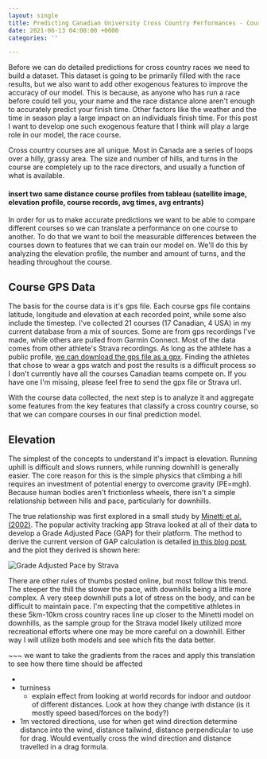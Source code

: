 ```yaml
---
layout: single
title: Predicting Canadian University Cross Country Performances - Course Analysis
date: 2021-06-13 04:00:00 +0000
categories: ''

---
```

Before we can do detailed predictions for cross country races we need to build a dataset. This dataset is going to be primarily filled with the race results, but we also want to add other exogenous features to improve the accuracy of our model. This is because, as anyone who has run a race before could tell you, your name and the race distance alone aren't enough to accurately predict your finish time. Other factors like the weather and the time in season play a large impact on an individuals finish time. For this post I want to develop one such exogenous feature that I think will play a large role in our model, the race course.

Cross country courses are all unique. Most in Canada are a series of loops over a hilly, grassy area. The size and number of hills, and turns in the course are completely up to the race directors, and usually a function of what is available.

#### insert two same distance course profiles from tableau (satellite image, elevation profile, course records, avg times, avg entrants)

In order for us to make accurate predictions we want to be able to compare different courses so we can translate a performance on one course to another. To do that we want to boil the measurable differences between the courses down to features that we can train our model on. We'll do this by analyzing the elevation profile, the number and amount of turns, and the heading throughout the course.

## Course GPS Data

The basis for the course data is it's gps file. Each course gps file contains latitude, longitude and elevation at each recorded point, while some also include the timestep. I've collected 21 courses (17 Canadian, 4 USA) in my current database from a mix of sources. Some are from gps recordings I've made, while others are pulled from Garmin Connect. Most of the data comes from other athlete's Strava recordings. As long as the athlete has a public profile, [we can download the gps file as a gpx](https://support.strava.com/hc/en-us/articles/216918447-Downloading-a-GPX-Route-from-other-Athlete-s-Activities). Finding the athletes that chose to wear a gps watch and post the results is a difficult process so I don't currently have all the courses Canadian teams compete on. If you have one I'm missing, please feel free to send the gpx file or Strava url.

With the course data collected, the next step is to analyze it and aggregate some features from the key features that classify a cross country course, so that we can compare courses in our final prediction model.

## Elevation

The simplest of the concepts to understand it's impact is elevation. Running uphill is difficult and slows runners, while running downhill is generally easier. The core reason for this is the simple physics that climbing a hill requires an investment of potential energy to overcome gravity (PE=mgh). Because human bodies aren't frictionless wheels, there isn't a simple relationship between hills and pace, particularly for downhills.

The true relationship was first explored in a small study by [Minetti et al. (2002)](https://doi.org/10.1152/japplphysiol.01177.2001). The popular activity tracking app Strava looked at all of their data to develop a Grade Adjusted Pace (GAP) for their platform. The method to derive the current version of GAP calculation is detailed [in this blog post](https://medium.com/strava-engineering/an-improved-gap-model-8b07ae8886c3), and the plot they derived is shown here:

![](https://miro.medium.com/max/3088/1*_TwofsNS872wbUS12ykKPQ.png "Grade Adjusted Pace by Strava")

There are other rules of thumbs posted online, but most follow this trend. The steeper the thill the slower the pace, with downhills being a little more complex. A very steep downhill puts a lot of stress on the body, and can be difficult to maintain pace. I'm expecting that the competitive athletes in these 5km-10km cross country races line up closer to the Minetti model on downhills, as the sample group for the Strava model likely utilized more recreational efforts where one may be more careful on a downhill. Either way I will utilize both models and see which fits the data better.

\~\~\~ we want to take the gradients from the races and apply this translation to see how there time should be affected

* 
* turniness
  * explain effect from looking at world records for indoor and outdoor of different distances. Look at how they change iwth distance (is it mostly speed based/forces on the body?)
* 1m vectored directions, use for when get wind direction determine distance into the wind, distance tailwind, distance perpendicular to use for drag. Would eventually cross the wind direction and distance travelled in a drag formula.